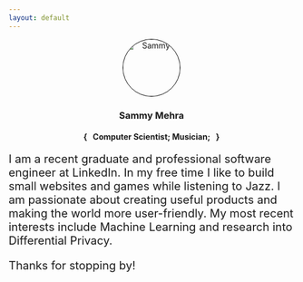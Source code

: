 ```yaml
---
layout: default
---
```


<center>
  <img style="border-radius: 50%; border: solid 1px black;" src="{{ site.baseurl }}/assets/img/sammy.jpg" alt="Sammy" height="100" width="100">
  <h3>Sammy Mehra</h3>
  <h4>{ &nbsp; Computer Scientist; Musician; &nbsp; }</h4>
</center>
<div style="font-size: 20px;" class="lead pretty-links">
  I am a recent graduate and professional software engineer at LinkedIn.
  In my free time I like to build small websites and games while listening to Jazz. I am passionate about creating useful products and making the world more user-friendly. My most recent interests include Machine Learning and research into Differential Privacy.

  Thanks for stopping by!
</div>
